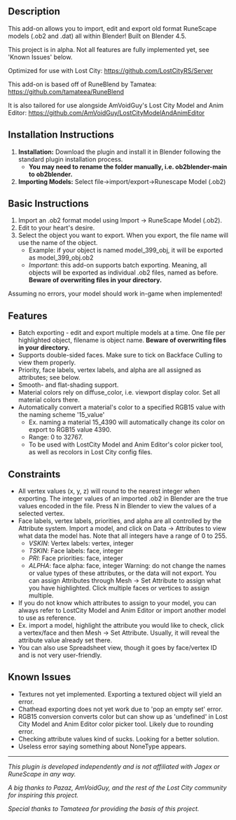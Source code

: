 ## Description
This add-on allows you to import, edit and export old format RuneScape models (.ob2 and .dat) all within Blender!
Built on Blender 4.5.

This project is in alpha. Not all features are fully implemented yet, see 'Known Issues' below.

Optimized for use with Lost City: https://github.com/LostCityRS/Server
 
This add-on is based off of RuneBlend by Tamatea: https://github.com/tamateea/RuneBlend
 
It is also tailored for use alongside AmVoidGuy's Lost City Model and Anim Editor: https://github.com/AmVoidGuy/LostCityModelAndAnimEditor

## Installation Instructions
1. **Installation:** Download the plugin and install it in Blender following the standard plugin installation process.
   * **You may need to rename the folder manually, i.e. ob2blender-main to ob2blender.**
3. **Importing Models:** Select file->import/export->Runescape Model (.ob2)

## Basic Instructions
1. Import an .ob2 format model using Import -> RuneScape Model (.ob2).
2. Edit to your heart's desire.
3. Select the object you want to export. When you export, the file name will use the name of the object.
	* Example: if your object is named model_399_obj, it will be exported as model_399_obj.ob2
	* *Important*: this add-on supports batch exporting. Meaning, all objects will be exported as individual .ob2 files, named as before. **Beware of overwriting files in your directory.**

Assuming no errors, your model should work in-game when implemented!

## Features
* Batch exporting - edit and export multiple models at a time. One file per highlighted object, filename is object name. **Beware of overwriting files in your directory.**
* Supports double-sided faces. Make sure to tick on Backface Culling to view them properly.
* Priority, face labels, vertex labels, and alpha are all assigned as attributes; see below.
* Smooth- and flat-shading support.
* Material colors rely on diffuse_color, i.e. viewport display color. Set all material colors there.
* Automatically convert a material's color to a specified RGB15 value with the naming scheme '15_value'
	* Ex. naming a material 15_4390 will automatically change its color on export to RGB15 value 4390.
	* Range: 0 to 32767.
	* To be used with LostCity Model and Anim Editor's color picker tool, as well as recolors in Lost City config files.

## Constraints
* All vertex values (x, y, z) will round to the nearest integer when exporting. The integer values of an imported .ob2 in Blender are the true values encoded in the file. 
	Press N in Blender to view the values of a selected vertex.
* Face labels, vertex labels, priorities, and alpha are all controlled by the Attribute system.
	Import a model, and click on Data -> Attributes to view what data the model has. Note that all integers have a range of 0 to 255.
	* *VSKIN*: Vertex labels: vertex, integer
	* *TSKIN*: Face labels: face, integer
	* *PRI*: Face priorities: face, integer
	* *ALPHA*: face alpha: face, integer
	Warning: do not change the names or value types of these attributes, or the data will not export.
	You can assign Attributes through Mesh -> Set Attribute to assign what you have highlighted. Click multiple faces or vertices to assign multiple.
* If you do not know which attributes to assign to your model, you can always refer to LostCity Model and Anim Editor or import another model to use as reference.
* Ex. import a model, highlight the attribute you would like to check, click a vertex/face and then Mesh -> Set Attribute. Usually, it will reveal the attribute value already set there.
* You can also use Spreadsheet view, though it goes by face/vertex ID and is not very user-friendly.

## Known Issues
* Textures not yet implemented. Exporting a textured object will yield an error.
* Chathead exporting does not yet work due to 'pop an empty set' error.
* RGB15 conversion converts color but can show up as 'undefined' in Lost City Model and Anim Editor color picker tool. Likely due to rounding error.
* Checking attribute values kind of sucks. Looking for a better solution.
* Useless error saying something about NoneType appears.

---

*This plugin is developed independently and is not affiliated with Jagex or RuneScape in any way.*

*A big thanks to Pazaz, AmVoidGuy, and the rest of the Lost City community for inspiring this project.*

*Special thanks to Tamateea for providing the basis of this project.*



